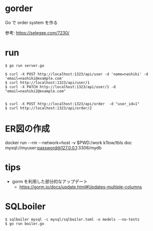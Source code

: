 # gorder
Go で order system  を作る


参考: https://selegee.com/7230/

# run

```shell
$ go run server.go

$ curl -X POST http://localhost:1323/api/user -d 'name=nashiki' -d 'email=nashiki@example.com'      
$ curl http://localhost:1323/api/user/1
$ curl -X PATCH http://localhost:1323/api/user/1 -d "email=nashiki2@example.com"


$ curl -X POST http://localhost:1323/api/order  -d "user_id=1"
$ curl http://localhost:1323/api/order/2
```

# ER図の作成
docker run --rm --network=host -v $PWD:/work k1low/tbls doc mysql://myuser:password@127.0.0.1:3306/mydb

# tips
- gorm を利用した部分的なアップデート
  - https://gorm.io/docs/update.html#Updates-multiple-columns

# SQLboiler

```shell
$ sqlboiler mysql -c mysql/sqlboiler.toml -o models --no-tests
$ go run boiler.go
```